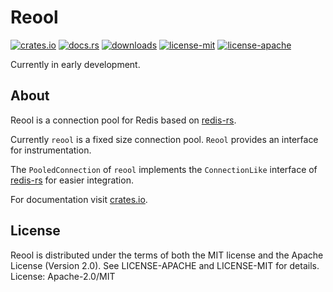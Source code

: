 # Reool

[![crates.io](https://img.shields.io/crates/v/reool.svg)](https://crates.io/crates/reool)
[![docs.rs](https://docs.rs/reool/badge.svg)](https://docs.rs/reool)
[![downloads](https://img.shields.io/crates/d/reool.svg)](https://crates.io/crates/reool)
[![license-mit](http://img.shields.io/badge/license-MIT-blue.svg)](https://github.com/chridou/reool/blob/master/LICENSE-MIT)
[![license-apache](http://img.shields.io/badge/license-APACHE-blue.svg)](https://github.com/chridou/reool/blob/master/LICENSE-APACHE)

Currently in early development. 

## About

Reool is a connection pool for Redis based on [redis-rs](https://crates.io/crates/redis).

Currently `reool` is a fixed size connection pool. `Reool` provides an interface for instrumentation. 

The `PooledConnection` of `reool` implements the `ConnectionLike` 
interface of [redis-rs](https://crates.io/crates/redis) for easier integration.

For documentation visit [crates.io](https://crates.io/crates/reool).

## License

Reool is distributed under the terms of both the MIT license and the Apache License (Version
2.0).
See LICENSE-APACHE and LICENSE-MIT for details.
License: Apache-2.0/MIT